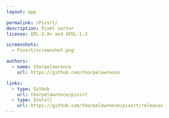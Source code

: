 ```yaml
---
layout: app

permalink: /Pixsrt/
description: Pixel sorter
license: GPL-2.0+ and GFDL-1.3

screenshots:
  - Pixsrt/screenshot.png

authors:
  - name: thorpelawrence
    url: https://github.com/thorpelawrence

links:
  - type: GitHub
    url: thorpelawrence/pixsrt
  - type: Install
    url: https://github.com/thorpelawrence/pixsrt/releases
---
```

